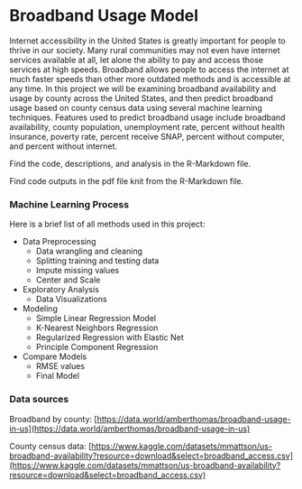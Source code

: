 # Broadband Usage Model

Internet accessibility in the United States is greatly important for people to thrive in our society. Many rural communities may not even have internet services available at all, let alone the ability to pay and access those services at high speeds. Broadband allows people to access the internet at much faster speeds than other more outdated methods and is accessible at any time. In this project we will be examining broadband availability and usage by county across the United States, and then predict broadband usage based on county census data using several machine learning techniques. Features used to predict broadband usage include broadband availability, county population, unemployment rate, percent without health insurance, poverty rate, percent receive SNAP, percent without computer, and percent without internet. 

Find the code, descriptions, and analysis in the R-Markdown file.

Find code outputs in the pdf file knit from the R-Markdown file.

### Machine Learning Process
Here is a brief list of all methods used in this project:
- Data Preprocessing
  - Data wrangling and cleaning
  - Splitting training and testing data
  - Impute missing values
  - Center and Scale
- Exploratory Analysis
  - Data Visualizations
- Modeling
  - Simple Linear Regression Model
  - K-Nearest Neighbors Regression
  - Regularized Regression with Elastic Net
  - Principle Component Regression
- Compare Models
  - RMSE values
  - Final Model 

### Data sources

Broadband by county: [https://data.world/amberthomas/broadband-usage-in-us](https://data.world/amberthomas/broadband-usage-in-us)

County census data: [https://www.kaggle.com/datasets/mmattson/us-broadband-availability?resource=download&select=broadband_access.csv](https://www.kaggle.com/datasets/mmattson/us-broadband-availability?resource=download&select=broadband_access.csv)
